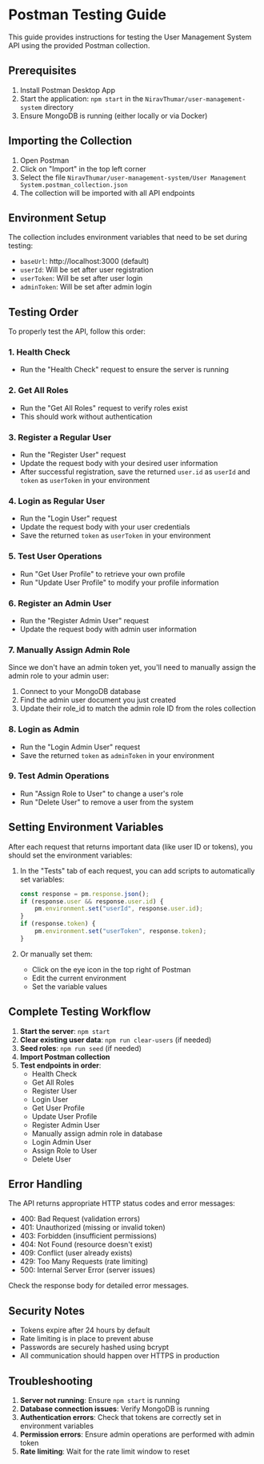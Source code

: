 # Postman Testing Guide

This guide provides instructions for testing the User Management System API using the provided Postman collection.

## Prerequisites

1. Install Postman Desktop App
2. Start the application: `npm start` in the `NiravThumar/user-management-system` directory
3. Ensure MongoDB is running (either locally or via Docker)

## Importing the Collection

1. Open Postman
2. Click on "Import" in the top left corner
3. Select the file `NiravThumar/user-management-system/User Management System.postman_collection.json`
4. The collection will be imported with all API endpoints

## Environment Setup

The collection includes environment variables that need to be set during testing:

- `baseUrl`: http://localhost:3000 (default)
- `userId`: Will be set after user registration
- `userToken`: Will be set after user login
- `adminToken`: Will be set after admin login

## Testing Order

To properly test the API, follow this order:

### 1. Health Check
- Run the "Health Check" request to ensure the server is running

### 2. Get All Roles
- Run the "Get All Roles" request to verify roles exist
- This should work without authentication

### 3. Register a Regular User
- Run the "Register User" request
- Update the request body with your desired user information
- After successful registration, save the returned `user.id` as `userId` and `token` as `userToken` in your environment

### 4. Login as Regular User
- Run the "Login User" request
- Update the request body with your user credentials
- Save the returned `token` as `userToken` in your environment

### 5. Test User Operations
- Run "Get User Profile" to retrieve your own profile
- Run "Update User Profile" to modify your profile information

### 6. Register an Admin User
- Run the "Register Admin User" request
- Update the request body with admin user information

### 7. Manually Assign Admin Role
Since we don't have an admin token yet, you'll need to manually assign the admin role to your admin user:
1. Connect to your MongoDB database
2. Find the admin user document you just created
3. Update their role_id to match the admin role ID from the roles collection

### 8. Login as Admin
- Run the "Login Admin User" request
- Save the returned `token` as `adminToken` in your environment

### 9. Test Admin Operations
- Run "Assign Role to User" to change a user's role
- Run "Delete User" to remove a user from the system

## Setting Environment Variables

After each request that returns important data (like user ID or tokens), you should set the environment variables:

1. In the "Tests" tab of each request, you can add scripts to automatically set variables:
   ```javascript
   const response = pm.response.json();
   if (response.user && response.user.id) {
       pm.environment.set("userId", response.user.id);
   }
   if (response.token) {
       pm.environment.set("userToken", response.token);
   }
   ```

2. Or manually set them:
   - Click on the eye icon in the top right of Postman
   - Edit the current environment
   - Set the variable values

## Complete Testing Workflow

1. **Start the server**: `npm start`
2. **Clear existing user data**: `npm run clear-users` (if needed)
3. **Seed roles**: `npm run seed` (if needed)
4. **Import Postman collection**
5. **Test endpoints in order**:
   - Health Check
   - Get All Roles
   - Register User
   - Login User
   - Get User Profile
   - Update User Profile
   - Register Admin User
   - Manually assign admin role in database
   - Login Admin User
   - Assign Role to User
   - Delete User

## Error Handling

The API returns appropriate HTTP status codes and error messages:
- 400: Bad Request (validation errors)
- 401: Unauthorized (missing or invalid token)
- 403: Forbidden (insufficient permissions)
- 404: Not Found (resource doesn't exist)
- 409: Conflict (user already exists)
- 429: Too Many Requests (rate limiting)
- 500: Internal Server Error (server issues)

Check the response body for detailed error messages.

## Security Notes

- Tokens expire after 24 hours by default
- Rate limiting is in place to prevent abuse
- Passwords are securely hashed using bcrypt
- All communication should happen over HTTPS in production

## Troubleshooting

1. **Server not running**: Ensure `npm start` is running
2. **Database connection issues**: Verify MongoDB is running
3. **Authentication errors**: Check that tokens are correctly set in environment variables
4. **Permission errors**: Ensure admin operations are performed with admin token
5. **Rate limiting**: Wait for the rate limit window to reset